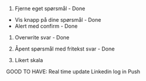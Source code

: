 1. Fjerne eget spørsmål - Done

- Vis knapp på dine spørsmål - Done
- Alert med confirm - Done

1. Overwrite svar - Done

2. Åpent spørsmål med fritekst svar - Done
3. Likert skala

GOOD TO HAVE:
Real time update
Linkedin log in
Push
